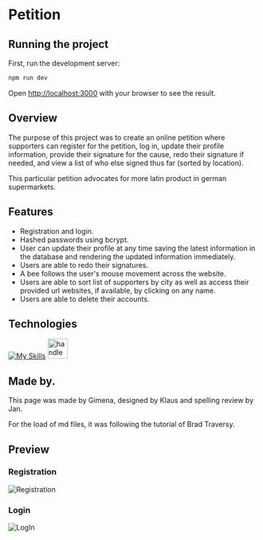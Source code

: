 # Petition

## Running the project

First, run the development server:

```bash
npm run dev
```

Open [http://localhost:3000](http://localhost:3000) with your browser to see the result.

## Overview

The purpose of this project was to create an online petition where supporters can register for the petition, log in, update their profile information, provide their signature for the cause, redo their signature if needed, and view a list of who else signed thus far (sorted by location).

This particular petition advocates for more latin product in german supermarkets.

## Features

-   Registration and login.
-   Hashed passwords using bcrypt.
-   User can update their profile at any time saving the latest information in the database and rendering the updated information immediately.
-   Users are able to redo their signatures.
-   A bee follows the user's mouse movement across the website.
-   Users are able to sort list of supporters by city as well as access their provided url websites, if available, by clicking on any name.
-   Users are able to delete their accounts.

## Technologies

[![My Skills](https://skillicons.dev/icons?i=js,css)](https://skillicons.dev)
<a href="https://handlebarsjs.com/" target="_blank"> <img src="https://cdn.jsdelivr.net/gh/devicons/devicon/icons/handlebars/handlebars-original.svg" alt="handlebars" width="40" height="40"/> </a> 

## Made by.

This page was made by Gimena, designed by Klaus and spelling review by Jan.

For the load of md files, it was following the tutorial of Brad Traversy.

## Preview

### Registration

![Registration]()

### Login
![LogIn]()
